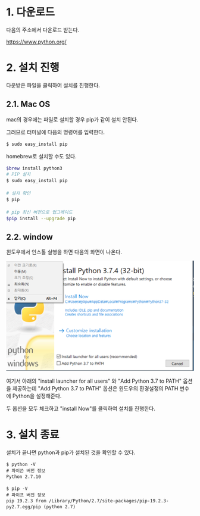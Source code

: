 # 1. 다운로드

다음의 주소에서 다운로드 받는다. 

https://www.python.org/

# 2. 설치 진행

다운받은 파일을 클릭하여 설치를 진행한다. 

## 2.1. Mac OS

mac의 경우에는 파일로 설치할 경우 pip가 같이 설치 안된다. 

그러므로 터미널에  다음의 명령어를 입력한다. 

~~~bash
$ sudo easy_install pip
~~~

homebrew로  설치할 수도 있다.
~~~bash
$brew install python3
# PIP 설치
$ sudo easy_install pip

# 설치 확인 
$ pip

# pip 최신 버전으로 업그레이드
$pip install --upgrade pip
~~~

## 2.2. window

윈도우에서 인스톨 실행을 하면 다음의 화면이 나온다. 

<img src="./images/install_step.png" />

여기서 아래의 "install launcher for all users" 와 "Add Python 3.7 to PATH" 옵션을 제공하는데  "Add Python 3.7 to PATH" 옵션은 윈도우의 환경설정의 PATH 변수에 Python을 설정해준다. 

두 옵션을 모두 체크하고 "install Now"를 클릭하여 설치를 진행한다. 



# 3. 설치 종료

설치가 끝나면 python과 pip가 설치된 것을 확인할 수 있다. 

~~~shell
$ python -V
# 파이쓴 버전 정보
Python 2.7.10

$ pip -V
# 파이프 버전 정보
pip 19.2.3 from /Library/Python/2.7/site-packages/pip-19.2.3-py2.7.egg/pip (python 2.7)

~~~



